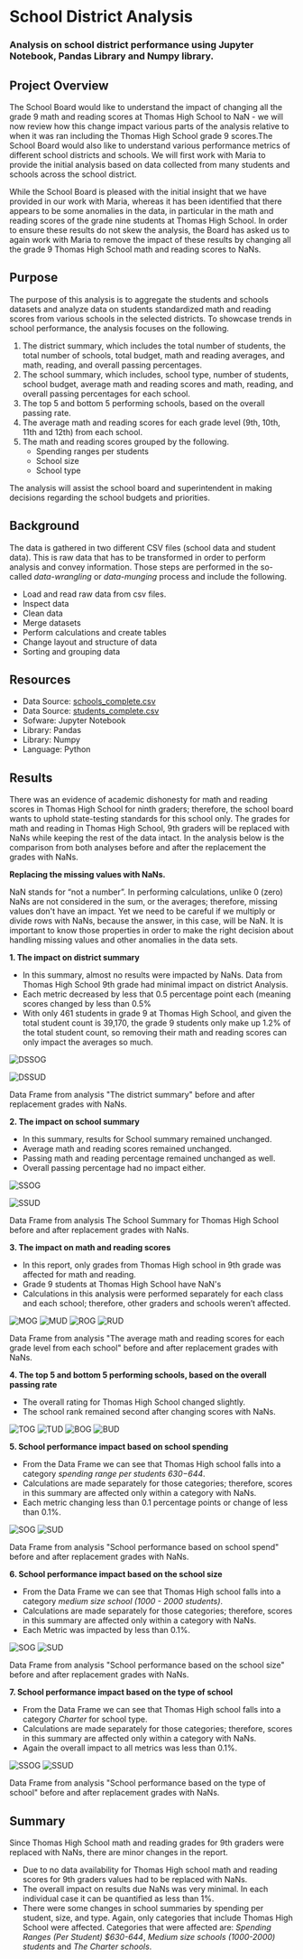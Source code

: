 # School District Analysis

### Analysis on school district performance using Jupyter Notebook,  Pandas Library and Numpy library.

## Project Overview

The School Board would like to understand the impact of changing all the grade 9 math and reading scores at Thomas High School to NaN - we will now review how this change impact various parts of the analysis relative to when it was ran including the Thomas High School grade 9 scores.The School Board would also like to understand various performance metrics of different school districts and schools. We will first work with Maria to provide the initial analysis based on data collected from many students and schools across the school district.

While the School Board is pleased with the initial insight that we have provided in our work with Maria, whereas it has been identified that there appears to be some anomalies in the data, in particular in the math and reading scores of the grade nine students at Thomas High School. In order to ensure these results do not skew the analysis, the Board has asked us to again work with Maria to remove the impact of these results by changing all the grade 9 Thomas High School math and reading scores to NaNs.



## Purpose 

The purpose of this analysis is to aggregate the students and schools datasets and analyze data on students standardized math and reading scores from various schools in the selected districts. To showcase trends in school performance, the analysis focuses on the following.

1.  The district summary, which includes the total number of students, the total number of schools, total budget, math and reading averages, and math, reading, and overall passing percentages.
2. The school summary, which includes, school type, number of students, school budget, average math and reading scores and math, reading, and overall passing percentages for each school.
3.  The top 5 and bottom 5 performing schools, based on the overall passing rate.
4.  The  average math and reading scores for each grade level (9th, 10th, 11th and 12th) from each school.
5.  The math and reading scores grouped by the following.
    -   Spending ranges per students
    -   School size
    -   School type

The analysis will assist the school board and superintendent in making decisions regarding the school budgets and priorities.

## Background

The data is gathered in two different CSV files (school data and student data). This is raw data that has to be transformed in order to perform analysis and convey information. Those steps are performed in the so-called  *data-wrangling*  or  *data-munging* process and include the following.

-   Load and read raw data from csv files.
-   Inspect data 
-   Clean data 
-   Merge datasets
-   Perform calculations and create tables
-   Change layout and structure of data
-   Sorting and grouping data

## Resources 
-   Data Source: [schools_complete.csv](https://github.com/awalindeep/School_District_Analysis./blob/AwalinGHMAIN/Resources/schools_complete.csv)
-   Data Source: [students_complete.csv](https://github.com/awalindeep/School_District_Analysis./commit/ddfe61648cdb98b46f5f77f2181b5645b808abb8)
-   Sofware: Jupyter Notebook
-   Library: Pandas
-   Library: Numpy
-   Language: Python 

## Results

There was an evidence of academic dishonesty for math and reading scores in  Thomas High School for ninth graders; therefore, the school board wants to uphold state-testing standards for this school only. The grades for math and reading in Thomas High School, 9th graders will be replaced with NaNs while keeping the rest of the data intact. In the analysis below is the comparison from both analyses before and after the replacement the grades with NaNs.

  **Replacing the missing values with NaNs.**

NaN stands for “not a number”. In performing calculations, unlike 0 (zero) NaNs are not considered in the sum, or the averages; therefore, missing values don't have an impact. Yet we need to be careful if we multiply or divide rows with NaNs, because the answer, in this case, will be NaN. It is important to know those properties in order to make the right decision about handling missing values and other anomalies in the data sets.



**1. The impact on district summary**

-   In this summary, almost no results were impacted by NaNs. Data from Thomas High School 9th grade had minimal impact on district Analysis.
-   Each metric decreased by less that 0.5 percentage point each (meaning scores changed by less than 0.5%
-  With only 461 students in grade 9 at Thomas High School, and given the total student count is 39,170, the grade 9 students only make up 1.2% of the total student count, so removing their math and reading scores can only impact the averages so much.

![DSSOG](https://github.com/awalindeep/School_District_Analysis./blob/AwalinGHMAIN/Resources/Ditrict_School_summary_Original.png)

![DSSUD](https://github.com/awalindeep/School_District_Analysis./blob/AwalinGHMAIN/Resources/Ditrict_School_summary_Updated.png)

Data Frame from analysis "The district summary" before and after replacement grades with NaNs.



**2. The impact on school summary**

-   In this summary, results for School summary remained unchanged.
-   Average math and reading scores remained unchanged.
-   Passing math and reading percentage remained unchanged as well.
-   Overall passing percentage had no impact either.

![SSOG](https://github.com/awalindeep/School_District_Analysis./blob/AwalinGHMAIN/Resources/School_Summary_Original.png)

![SSUD](https://github.com/awalindeep/School_District_Analysis./blob/AwalinGHMAIN/Resources/School_Summary_Updated.png)

Data Frame from analysis The School Summary for Thomas High School before and after replacement grades with NaNs.

**3. The impact on math and reading scores**

-   In this report, only grades from Thomas High school in 9th grade was affected for math and reading.
- Grade 9 students at Thomas High School have NaN's
-  Calculations in this analysis were performed separately for each class and each school; therefore, other graders and schools weren’t affected.

![MOG](https://github.com/awalindeep/School_District_Analysis./blob/AwalinGHMAIN/Resources/Math_Score_Original.png)
![MUD](https://github.com/awalindeep/School_District_Analysis./blob/AwalinGHMAIN/Resources/Match_Score_Updated.png)
![ROG](https://github.com/awalindeep/School_District_Analysis./blob/AwalinGHMAIN/Resources/Reading_Score_Original.png)
![RUD](https://github.com/awalindeep/School_District_Analysis./blob/AwalinGHMAIN/Resources/Reading_Score_Updated.png)

Data Frame from analysis "The average math and reading scores for each grade level from each school" before and after replacement grades with NaNs.

**4. The top 5 and bottom 5 performing schools, based on the overall passing rate**

-   The overall rating for Thomas High School changed slightly.
-   The school rank remained second after changing scores with NaNs.

![TOG](https://github.com/awalindeep/School_District_Analysis./blob/AwalinGHMAIN/Resources/Top_School_Original.png)
![TUD](https://github.com/awalindeep/School_District_Analysis./blob/AwalinGHMAIN/Resources/Top_School_Updated.png)
![BOG](https://github.com/awalindeep/School_District_Analysis./blob/AwalinGHMAIN/Resources/Bottom_School_Original.png)
![BUD](https://github.com/awalindeep/School_District_Analysis./blob/AwalinGHMAIN/Resources/Bottom_School_Updated.png)


**5. School performance impact based on school spending**

-   From the Data Frame we can see that Thomas High school falls into a category  _spending range per students $630-$644_.
-   Calculations are made separately for those categories; therefore, scores in this summary are affected only within a category with NaNs.
-   Each metric changing less than 0.1 percentage points or change of less than 0.1%.

![SOG](https://github.com/awalindeep/School_District_Analysis./blob/AwalinGHMAIN/Resources/Spending_Summary_Original.png)
![SUD](https://github.com/awalindeep/School_District_Analysis./blob/AwalinGHMAIN/Resources/Spending_Summary_Updated.png)

Data Frame from analysis "School performance based on school spend" before and after replacement grades with NaNs.

**6. School performance impact based on the school size**

-   From the Data Frame we can see that Thomas High school falls into a category  _medium size school (1000 - 2000 students)_.
-   Calculations are made separately for those categories; therefore, scores in this summary are affected only within a category with NaNs.
-   Each Metric was impacted by less than 0.1%. 

![SOG](https://github.com/awalindeep/School_District_Analysis./blob/AwalinGHMAIN/Resources/School_Size_Original.png)
![SUD](https://github.com/awalindeep/School_District_Analysis./blob/AwalinGHMAIN/Resources/School_Size_Updated.png)

Data Frame from analysis "School performance based on the school size" before and after replacement grades with NaNs.

**7. School performance impact based on the type of school**

-   From the Data Frame we can see that Thomas High school falls into a category  _Charter_  for school type.
-   Calculations are made separately for those categories; therefore, scores in this summary are affected only within a category with NaNs.
-   Again the overall impact to all metrics was less than 0.1%.

![SSOG](https://github.com/awalindeep/School_District_Analysis./blob/AwalinGHMAIN/Resources/Scool_Type_Original.png)
![SSUD](https://github.com/awalindeep/School_District_Analysis./blob/AwalinGHMAIN/Resources/School_Type_Updated.png)

Data Frame from analysis "School performance based on the type of school" before and after replacement grades with NaNs.


## Summary

Since Thomas High School math and reading grades for 9th graders were replaced with NaNs, there are minor changes in the report.

* Due to no data availability for Thomas High school math and reading scores for 9th graders values had to be replaced with NaNs.
*  The overall impact on results due NaNs was very minimal. In each individual case it can be quantified as less than 1%. 
*  There were some changes in school summaries by spending per student, size, and type. Again, only categories that include Thomas High School were affected. Categories that were affected are:  _Spending Ranges (Per Student) $630-644_,  _Medium size schools (1000-2000) students_  and  _The Charter schools_.
